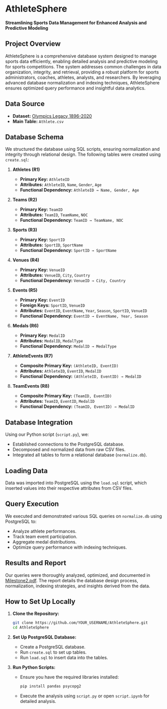 # AthleteSphere

**Streamlining Sports Data Management for Enhanced Analysis and Predictive Modeling**

## Project Overview
AthleteSphere is a comprehensive database system designed to manage sports data efficiently, enabling detailed analysis and predictive modeling for sports competitions. The system addresses common challenges in data organization, integrity, and retrieval, providing a robust platform for sports administrators, coaches, athletes, analysts, and researchers. By leveraging advanced database normalization and indexing techniques, AthleteSphere ensures optimized query performance and insightful data analytics.

## Data Source
- **Dataset:** [Olympics Legacy 1896-2020](https://www.kaggle.com/datasets/krishd123/olympics-legacy-1896-2020)
- **Main Table:** `Athlete.csv`

## Database Schema
We structured the database using SQL scripts, ensuring normalization and integrity through relational design. The following tables were created using `create.sql`:

1. **Athletes (R1)**  
   - **Primary Key:** `AthleteID`  
   - **Attributes:** `AthleteID`, `Name`, `Gender`, `Age`  
   - **Functional Dependency:** `AthleteID → Name, Gender, Age`

2. **Teams (R2)**  
   - **Primary Key:** `TeamID`  
   - **Attributes:** `TeamID`, `TeamName`, `NOC`  
   - **Functional Dependency:** `TeamID → TeamName, NOC`

3. **Sports (R3)**  
   - **Primary Key:** `SportID`  
   - **Attributes:** `SportID`, `SportName`  
   - **Functional Dependency:** `SportID → SportName`

4. **Venues (R4)**  
   - **Primary Key:** `VenueID`  
   - **Attributes:** `VenueID`, `City`, `Country`  
   - **Functional Dependency:** `VenueID → City, Country`

5. **Events (R5)**  
   - **Primary Key:** `EventID`  
   - **Foreign Keys:** `SportID`, `VenueID`  
   - **Attributes:** `EventID`, `EventName`, `Year`, `Season`, `SportID`, `VenueID`  
   - **Functional Dependency:** `EventID → EventName, Year, Season`

6. **Medals (R6)**  
   - **Primary Key:** `MedalID`  
   - **Attributes:** `MedalID`, `MedalType`  
   - **Functional Dependency:** `MedalID → MedalType`

7. **AthleteEvents (R7)**  
   - **Composite Primary Key:** `(AthleteID, EventID)`  
   - **Attributes:** `AthleteID`, `EventID`, `MedalID`  
   - **Functional Dependency:** `(AthleteID, EventID) → MedalID`

8. **TeamEvents (R8)**  
   - **Composite Primary Key:** `(TeamID, EventID)`  
   - **Attributes:** `TeamID`, `EventID`, `MedalID`  
   - **Functional Dependency:** `(TeamID, EventID) → MedalID`

## Database Integration
Using our Python script (`script.py`), we:
- Established connections to the PostgreSQL database.
- Decomposed and normalized data from raw CSV files.
- Integrated all tables to form a relational database (`normalize.db`).

## Loading Data
Data was imported into PostgreSQL using the `load.sql` script, which inserted values into their respective attributes from CSV files.

## Query Execution
We executed and demonstrated various SQL queries on `normalize.db` using PostgreSQL to:
- Analyze athlete performances.
- Track team event participation.
- Aggregate medal distributions.
- Optimize query performance with indexing techniques.

## Results and Report
Our queries were thoroughly analyzed, optimized, and documented in [Milestone2.pdf](Milestone2.pdf). The report details the database design process, normalization, indexing strategies, and insights derived from the data.

## How to Set Up Locally
1. **Clone the Repository:**
   ```bash
   git clone https://github.com/YOUR_USERNAME/AthleteSphere.git
   cd AthleteSphere
   ```

2. **Set Up PostgreSQL Database:**
   - Create a PostgreSQL database.
   - Run `create.sql` to set up tables.
   - Run `load.sql` to insert data into the tables.

3. **Run Python Scripts:**
   - Ensure you have the required libraries installed:
     ```bash
     pip install pandas psycopg2
     ```
   - Execute the analysis using `script.py` or open `script.ipynb` for detailed analysis.



